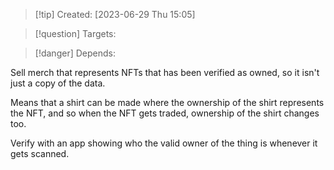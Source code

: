 
>[!tip] Created: [2023-06-29 Thu 15:05]

>[!question] Targets: 

>[!danger] Depends: 

Sell merch that represents NFTs that has been verified as owned, so it isn't just a copy of the data.

Means that a shirt can be made where the ownership of the shirt represents the NFT, and so when the NFT gets traded, ownership of the shirt changes too.

Verify with an app showing who the valid owner of the thing is whenever it gets scanned.